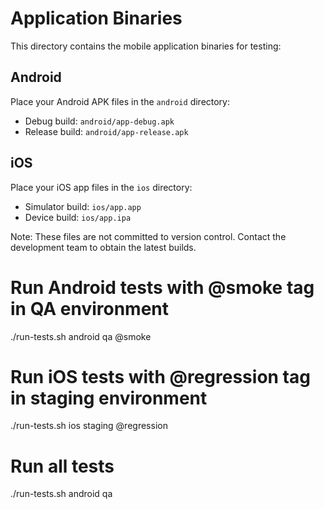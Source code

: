 # Application Binaries

This directory contains the mobile application binaries for testing:

## Android
Place your Android APK files in the `android` directory:
- Debug build: `android/app-debug.apk`
- Release build: `android/app-release.apk`

## iOS
Place your iOS app files in the `ios` directory:
- Simulator build: `ios/app.app`
- Device build: `ios/app.ipa`

Note: These files are not committed to version control. Contact the development team to obtain the latest builds. 

# Run Android tests with @smoke tag in QA environment
./run-tests.sh android qa @smoke

# Run iOS tests with @regression tag in staging environment
./run-tests.sh ios staging @regression

# Run all tests
./run-tests.sh android qa 